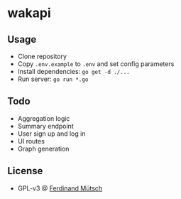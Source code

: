 # wakapi

## Usage
* Clone repository
* Copy `.env.example` to `.env` and set config parameters
* Install dependencies: `go get -d ./...`
* Run server: `go run *.go`

## Todo
* Aggregation logic
* Summary endpoint
* User sign up and log in
* UI routes
* Graph generation

## License
* GPL-v3 @ [Ferdinand Mütsch](https://muetsch.io)